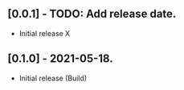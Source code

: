 ## [0.0.1] - TODO: Add release date.

- Initial release X

## [0.1.0] - 2021-05-18.

- Initial release (Build)
